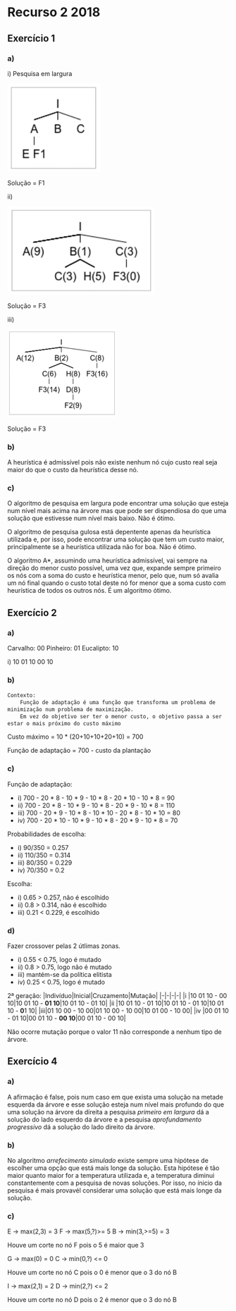 # Recurso 2 2018

## Exercício 1

### a)

i) Pesquisa em largura

<img src="./IART_Exame_ER2_2018_1.png" height=200>

Solução = F1

ii)

<img src="./IART_Exame_ER2_2018_2.png" height=200>

Solução = F3

iii)

<img src="./IART_Exame_ER2_2018_3.png" height=200>

Solução = F3

### b)

A heurística é admissível pois não existe nenhum nó cujo custo real seja maior do que o custo da heurística desse nó.

### c)

O algoritmo de pesquisa em largura pode encontrar uma solução que esteja num nível mais acima na árvore mas que pode ser dispendiosa do que uma solução que estivesse num nível mais baixo. Não é ótimo.

O algoritmo de pesquisa gulosa está depentente apenas da heurística utilizada e, por isso, pode encontrar uma solução que tem um custo maior, principalmente se a heurística utilizada não for boa. Não é ótimo.

O algoritmo A*, assumindo uma heurística admissível, vai sempre na direção do menor custo possível, uma vez que, expande sempre primeiro os nós com a soma do custo e heurística menor, pelo que, num só avalia um nó final quando o custo total deste nó for menor que a soma custo com heurística de todos os outros nós. É um algoritmo ótimo.

## Exercício 2

### a)

Carvalho: 00 Pinheiro: 01 Eucalipto: 10

i) 10 01 10 00 10

### b)

```
Contexto:
	Função de adaptação é uma função que transforma um problema de minimização num problema de maximização.
	Em vez do objetivo ser ter o menor custo, o objetivo passa a ser estar o mais próximo do custo máximo
```

Custo máximo = 10 * (20+10+10+20+10) = 700

Função de adaptação = 700 - custo da plantação

### c)

Função de adaptação:
- i) 700 - 20 * 8 - 10 * 9 - 10 * 8 - 20 * 10 - 10 * 8 = 90
- ii) 700 - 20 * 8 - 10 * 9 - 10 * 8 - 20 * 9 - 10 * 8 = 110
- iii) 700 - 20 * 9 - 10 * 8 - 10 * 10 - 20 * 8 - 10 * 10 = 80
- iv) 700 - 20 * 10 - 10 * 9 - 10 * 8 - 20 * 9 - 10 * 8 = 70

Probabilidades de escolha:
- i) 90/350 = 0.257
- ii) 110/350 = 0.314
- iii) 80/350 = 0.229
- iv) 70/350 = 0.2

Escolha:
- i) 0.65 > 0.257, não é escolhido
- ii) 0.8 > 0.314, não é escolhido
- iii) 0.21 < 0.229, é escolhido

### d)

Fazer crossover pelas 2 útlimas zonas.

- i) 0.55 < 0.75, logo é mutado
- ii) 0.8 > 0.75, logo não é mutado
- iii) mantém-se da política elitista
- iv) 0.25 < 0.75, logo é mutado

2ª geração:
|Indivíduo|Inicial|Cruzamento|Mutação|
|-|-|-|-|
|i  |10 01 10 - 00 10|10 01 10 - **01 10**|10 01 10 - 01 10|
|ii |10 01 10 - 01 10|10 01 10 - 01 10|10 01 10 - **0**1 10|
|iii|01 10 00 - 10 00|01 10 00 - 10 00|10 01 00 - 10 00|
|iv |00 01 10 - 01 10|00 01 10 - **00 10**|00 01 10 - 00 10|

Não ocorre mutação porque o valor 11 não corresponde a nenhum tipo de árvore.

## Exercício 4

### a)

A afirmação é false, pois num caso em que exista uma solução na metade esquerda da árvore e esse solução esteja num nível mais profundo do que uma solução na árvore da direita a pesquisa *primeiro em largura* dá a solução do lado esquerdo da árvore e a pesquisa *aprofundamento progressivo* dá a solução do lado direito da árvore.

### b)

No algoritmo *arrefecimento simulado* existe sempre uma hipótese de escolher uma opção que está mais longe da solução. Esta hipótese é tão maior quanto maior for a temperatura utilizada e, a temperatura diminui constantemente com a pesquisa de novas soluções. Por isso, no ínicio da pesquisa é mais provavél considerar uma solução que está mais longe da solução.

### c)

E -> max(2,3) = 3
F -> max(5,?)>= 5
B -> min(3,>=5) = 3

Houve um corte no nó F pois o 5 é maior que 3

G -> max(0) = 0
C -> min(0,?) <= 0

Houve um corte no nó C pois o 0 é menor que o 3 do nó B

I -> max(2,1) = 2
D -> min(2,?) <= 2

Houve um corte no nó D pois o 2 é menor que o 3 do nó B


